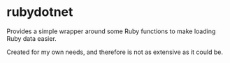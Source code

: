 # rubydotnet

Provides a simple wrapper around some Ruby functions to make loading Ruby data easier.

Created for my own needs, and therefore is not as extensive as it could be.
